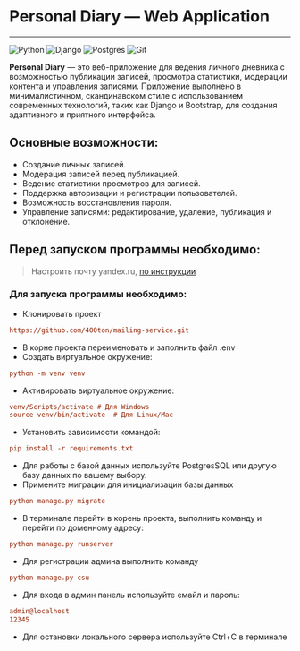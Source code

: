 # Personal Diary — Web Application
___
![Python](https://img.shields.io/badge/python-3670A0?style=for-the-badge&logo=python&logoColor=ffdd54)
![Django](https://img.shields.io/badge/django-%23092E20.svg?style=for-the-badge&logo=django&logoColor=white)
![Postgres](https://img.shields.io/badge/postgres-%23316192.svg?style=for-the-badge&logo=postgresql&logoColor=white)
![Git](https://img.shields.io/badge/git-%23F05033.svg?style=for-the-badge&logo=git&logoColor=white)

**Personal Diary** — это веб-приложение для ведения личного дневника с возможностью публикации записей, просмотра статистики, модерации контента и управления записями. Приложение выполнено в минималистичном, скандинавском стиле с использованием современных технологий, таких как Django и Bootstrap, для создания адаптивного и приятного интерфейса.

## Основные возможности:

- Создание личных записей.
- Модерация записей перед публикацией.
- Ведение статистики просмотров для записей.
- Поддержка авторизации и регистрации пользователей.
- Возможность восстановления пароля.
- Управление записями: редактирование, удаление, публикация и отклонение.

## Перед запуском программы необходимо:

> Настроить почту yandex.ru, [по инструкции](https://clck.ru/3BLEsg)

### Для запуска программы необходимо:
- Клонировать проект
```ini
https://github.com/400ton/mailing-service.git
```
- В корне проекта переименовать и заполнить файл .env
- Создать виртуальное окружение:

```ini
python -m venv venv
```
- Активировать виртуальное окружение:
```ini
venv/Scripts/activate # Для Windows
source venv/bin/activate  # Для Linux/Mac
```
- Установить зависимости командой:
```ini
pip install -r requirements.txt
```
- Для работы с базой данных используйте PostgresSQL или другую базу данных по вашему выбору. 
- Примените миграции для инициализации базы данных
```ini
python manage.py migrate
```
- В терминале перейти в корень проекта, выполнить команду и перейти по доменному адресу:
```ini
python manage.py runserver
```
- Для регистрации админа выполнить команду
```ini
python manage.py csu
```
- Для входа в админ панель используйте емайл и пароль:
```ini
admin@localhost
12345
```
- Для остановки локального сервера используйте Сtrl+С в терминале
